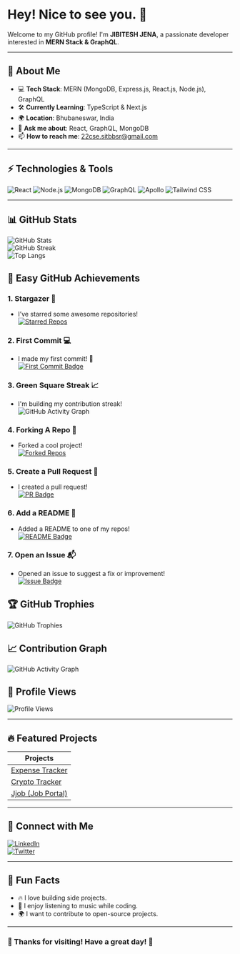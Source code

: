 # Hey! Nice to see you. 👋

Welcome to my GitHub profile! I'm **JIBITESH JENA**, a passionate developer interested in **MERN Stack & GraphQL**.

---

## 🚀 About Me  
- 💻 **Tech Stack**: MERN (MongoDB, Express.js, React.js, Node.js), GraphQL  
- 🛠 **Currently Learning**: TypeScript & Next.js  
- 🌍 **Location**: Bhubaneswar, India  
- 💬 **Ask me about**: React, GraphQL, MongoDB  
- 📫 **How to reach me**: 22cse.sitbbsr@gmail.com 

---

## ⚡ Technologies & Tools  
![React](https://img.shields.io/badge/React-20232A?style=for-the-badge&logo=react&logoColor=61DAFB)
![Node.js](https://img.shields.io/badge/Node.js-43853D?style=for-the-badge&logo=node.js&logoColor=white)
![MongoDB](https://img.shields.io/badge/MongoDB-4EA94B?style=for-the-badge&logo=mongodb&logoColor=white)
![GraphQL](https://img.shields.io/badge/GraphQL-E10098?style=for-the-badge&logo=graphql&logoColor=white)
![Apollo](https://img.shields.io/badge/Apollo_GraphQL-311C87?style=for-the-badge&logo=apollo-graphql&logoColor=white)
![Tailwind CSS](https://img.shields.io/badge/TailwindCSS-38B2AC?style=for-the-badge&logo=tailwind-css&logoColor=white)

---

## 📊 GitHub Stats  
 
![GitHub Stats](https://github-readme-stats.vercel.app/api?username=jibijen&show_icons=true&theme=dark)  
![GitHub Streak](https://github-readme-streak-stats.herokuapp.com/?user=jibijen&theme=dark)  
![Top Langs](https://github-readme-stats.vercel.app/api/top-langs/?username=jibijen&layout=compact&theme=dark)  

## 🚀 Easy GitHub Achievements

### 1. **Stargazer** 🌟
- I’ve starred some awesome repositories!  
[![Starred Repos](https://img.shields.io/github/stars/jibijen?style=social)](https://github.com/jibijen?tab=stars)

### 2. **First Commit** 💻
- I made my first commit! 🎉  
[![First Commit Badge](https://img.shields.io/badge/First%20Commit-Completed-blue)](https://github.com/jibijen/my-repo)

### 3. **Green Square Streak** 📈
- I'm building my contribution streak!  
![GitHub Activity Graph](https://github-readme-activity-graph.vercel.app/graph?username=jibijen&theme=react-dark&hide_border=true&area=true)

### 4. **Forking A Repo** 🍴
- Forked a cool project!  
[![Forked Repos](https://img.shields.io/github/forks/jibijen?style=social)](https://github.com/jibijen?tab=repositories)

### 5. **Create a Pull Request** 🔄
- I created a pull request!  
[![PR Badge](https://img.shields.io/badge/Pull%20Request-Submitted-green)](https://github.com/jibijen/my-repo/pulls)

### 6. **Add a README** 📄
- Added a README to one of my repos!  
[![README Badge](https://img.shields.io/badge/README-Added-blue)](https://github.com/jibijen/my-repo)

### 7. **Open an Issue** 📬
- Opened an issue to suggest a fix or improvement!  
[![Issue Badge](https://img.shields.io/badge/Issue-Opened-yellow)](https://github.com/jibijen/my-repo/issues)


## 🏆 GitHub Trophies  
![GitHub Trophies](https://github-profile-trophy.vercel.app/?username=jibijen&theme=darkhub&no-frame=true&margin-w=5)  

## 📈 Contribution Graph  
![GitHub Activity Graph](https://github-readme-activity-graph.vercel.app/graph?username=jibijen&theme=react-dark&hide_border=true&area=true)  

## 🚀 Profile Views  
![Profile Views](https://komarev.com/ghpvc/?username=jibijen&color=blue&style=flat)  


---

## 🔥 Featured Projects  
| Projects 
|----------|
| [Expense Tracker](https://github.com/jibijen/CashFlow) 
| [Crypto Tracker](https://github.com/jibijen/crypto-tracker) 
| [Jjob (Job Portal)](https://github.com/jibijen/jjob) 

---

## 💬 Connect with Me  
[![LinkedIn](https://img.shields.io/badge/LinkedIn-blue?style=for-the-badge&logo=linkedin&logoColor=white)](https://www.linkedin.com/in/jibitesh-jena-072102248/)  
[![Twitter](https://img.shields.io/badge/Twitter-blue?style=for-the-badge&logo=twitter&logoColor=white)](https://x.com/JibiteshJ)   

---

## 🎯 Fun Facts  
- 🔥 I love building side projects.  
- 🎵 I enjoy listening to music while coding.  
- 🌍 I want to contribute to open-source projects.

---

### 🌟 Thanks for visiting! Have a great day! 🚀  

